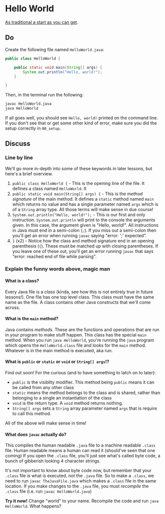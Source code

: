 # Hello World

[As traditional a start as you can get](https://en.wikipedia.org/wiki/%22Hello,_World!%22_program).

## Do

Create the following file named `HelloWorld.java`:

```java
public class HelloWorld {

    public static void main(String[] args) {
        System.out.println("Hello, world!");
    }

}
```

Then, in the terminal run the following:

```sh
javac HelloWorld.java
java HelloWorld
```

If all goes well, you should see `Hello, world!` printed on the command line. If you don't see that or get some other
kind of error, make sure you did the setup correctly in `00_setup`.

## Discuss

### Line by line
We'll go more in-depth into some of these keywords in later lessons, but here's a brief overview.

1. `public class HelloWorld {` - This is the opening line of the file. It defines a class named `HelloWorld`. It 
2. `public static void main(String[] args) {` - This is the *method signature* of the main method. It defines a
`static` method named `main` which returns no value and has a single parameter named `args` which is of a `String` array
type. All those terms will make sense in due course!
3. `System.out.println("Hello, world!");` - This is our first and only instruction. `System.out.println` will print to
the console the arguments given. In this case, the argument given is "Hello, world!". All instructions in Java must end
in a semi-colon (`;`). If you miss out a semi-colon then you'll get an error when running `javac` saying "error: ';'
expected".
4. `}` (x2) - Notice how the class and method signature end in an opening parenthesis (`{`). These must be matched up
with closing parentheses. If you leave one of these out, you'll get an error running `javac` that says "error: reached end of file while parsing".

### Explain the funny words above, magic man

#### What is a class?
Every Java file is a *class* (kinda, see how this is not entirely true in future lessons!). One file has one top level
class. This class must have the same name as the file. A class contains other Java constructs that we'll come across.

#### What is the `main` method?
Java contains *methods*. These are the functions and operations that are run in your program to make stuff happen. This
class has the special `main` method. When you run `java HelloWorld`, you're running the `java` program which opens the
`HelloWorld.class` file and looks for the `main` method. Whatever is in the main method is executed, aka run.

#### What is `public` or `static` or `void` or `String[] args`!?
Find out soon! For the curious (and to have something to latch on to later):

- `public` is the visiblity modifier. This method being `public` means it can be called from any other class
- `static` means the method belongs to the class and is shared, rather than belonging to a single an instantiation of
the class
- `void` is the return type. A `void` method returns nothing.
- `String[] args` sets a `String` array parameter  named `args` that is require to call this method.

All of the above will make sense in time!

#### What does `javac` actually do?
This compiles the human readable `.java` file to a machine readable `.class` file. Human readable means a human can read
it (should've seen that one coming) If you open the `.class` file, you'll just see what's called byte code, a bunch of
gibberish looking 4 character strings.

It's not important to know about byte code now, but remember that your `.class`
file is what is executed, not the `.java` file. So to make a `.class`, we need to run `javac TheJavaFile.java` which
makes a `.class` file in the same location. If you make changes to the `.java` file, you must *recompile* the `.class`
file (i.e. run `javac HelloWorld.java`)

**Try it now!** Change "world" to your name. Recompile the code and run `java HelloWorld`. What happens?